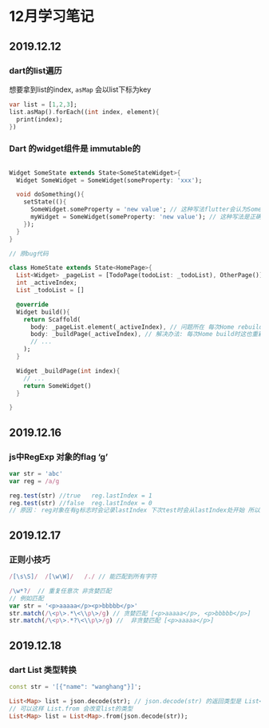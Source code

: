 # 12月学习笔记  

## 2019.12.12  

### dart的list遍历  

想要拿到list的index, ```asMap``` 会以list下标为key

```dart
var list = [1,2,3];
list.asMap().forEach((int index, element){
  print(index);
})

```

### Dart 的widget组件是 immutable的

```dart

Widget SomeState extends State<SomeStateWidget>{
  Widget SomeWidget = SomeWidget(someProperty: 'xxx');

  void doSomething(){
    setState((){
      SomeWidget.someProperty = 'new value'; // 这种写法flutter会认为SomeWidget没有改变 不会执行rebuild方法
      myWidget = SomeWidget(someProperty: 'new value'); // 这种写法是正确的 每次setState都会重新build
    });
  }
}

// 原bug代码

class HomeState extends State<HomePage>{
  List<Widget> _pageList = [TodoPage(todoList: _todoList), OtherPage()];
  int _activeIndex;
  List _todoList = []

  @override
  Widget build(){
    return Scaffold(
      body: _pageList.element(_activeIndex), // 问题所在 每次Home rebuild时_pageList内的widget实例被缓存了不会重新对其build
      body: _buildPage(_activeIndex), // 解决办法: 每次Home build时这也重新build
      // ...
    );
  }

  Widget _buildPage(int index){
    // ...
    return SomeWidget()
  }

}

```

## 2019.12.16

### js中RegExp 对象的flag ‘g’

```js
var str = 'abc'
var reg = /a/g

reg.test(str) //true   reg.lastIndex = 1
reg.test(str) //false  reg.lastIndex = 0
// 原因： reg对象在有g标志时会记录lastIndex 下次test时会从lastIndex处开始 所以会有这个问题

```

## 2019.12.17

### 正则小技巧

```js
/[\s\S]/  /[\w\W]/   /./ // 能匹配到所有字符

/\w*?/  // 重复任意次 非贪婪匹配  
// 例如匹配  
var str = '<p>aaaaa</p><p>bbbbb</p>'
str.match(/\<p\>.*\<\\p\>/g) // 贪婪匹配 [<p>aaaaa</p>, <p>bbbbb</p>]
str.match(/\<p\>.*?\<\\p\>/g) //  非贪婪匹配 [<p>aaaaa</p>]

```

## 2019.12.18

### dart List 类型转换  

```dart
const str = '[{"name": "wanghang"}]';

List<Map> list = json.decode(str); // json.decode(str) 的返回类型是 List<dynamic> 并不是想要的List<Map>
// 可以这样 List.from 会改变list的类型
List<Map> list = List<Map>.from(json.decode(str));

```
